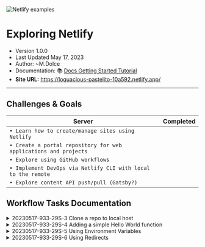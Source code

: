 ![Netlify examples](netlify-badge-examples.png)

# Exploring Netlify
- Version 1.0.0
- Last Updated May 17, 2023
- Author: ~M.Dolce
- Documentation: 📚 [Docs Getting Started Tutorial](https://docs.netlify.com/get-started/?utm_medium=social&utm_source=github&utm_campaign=devex-ph&utm_content=devex-examples)
- **Site URL:** https://loquacious-pastelito-10a592.netlify.app/
---


## Challenges & Goals


| Server                                                             | Completed   |
|--------------------------------------------------------------------|-------------|
| `• Learn how to create/manage sites using Netlify`                 |             |
| `• Create a portal repository for web applications and projects`   |             |
| `• Explore using GitHub workflows`                                 |             |
| `• Implement DevOps via Netlify CLI with local to the remote`      |             |
| `• Explore content API push/pull (Gatsby?)`                        |             |

## Workflow Tasks Documentation

<details>
 <summary>20230517-933-29S-3	Clone a repo to local host</summary>

> Get started with Netlify CLI: https://docs.netlify.com/cli/get-started/

> Deploy via Netlify  [![Deploy To Netlify](https://www.netlify.com/img/deploy/button.svg)](https://app.netlify.com/start/deploy?repository=https://github.com/netlify/netlify-feature-tour&utm_medium=social&utm_source=github&utm_campaign=devex&utm_content=devex-examples)

> Switch to the repo called deployPreview.

> Edit the file: pages/deploy-previews.astro

> Save the change, commit it, and push it to your GitHub repo.

> Open a pull request against the main branch from the deployPreview branch.
 
> Visit app.netlify.com — Netlify will automatically build the Deploy Preview.

> Once the site is done building, visit the generated URL to access your changes!

> Learn about Deploy Previews in the Netlify docs: https://docs.netlify.com/site-deploys/deploy-previews/

</details>

<details>
 <summary>20230517-933-29S-4	Adding a simple Hello World function</summary>

> Create a new hello-world.js file in the netlify/functions folder

> Copy and paste the following code with the minimum structure required for Netlify Functions, then save the file.

```javascript
exports.handler = async () => {
  return {
    statusCode: 200,
    body: 'hello world!',
  };
};

```
**NOTE:**
The previous code generated an error. 

>> {"level":"error","message":"End - Error:"}
{"errorMessage":"lambdaFunc[lambdaHandler] is not a function","errorType":"TypeError","level":"error","stackTrace":[...]


**Actual working Function:**

```javascript
exports.handler = async function (event, context) {
return {
	statusCode: 200,
	body: JSON.stringify({ message: "Hello World" }),
    };
};
```

> Use the Netlify Dev functionality of the Netlify CLI

```npm
netlify dev (Shortcut: ntl dev)
```

> Visit http://localhost:8888/.netlify/functions/hello-world

> PRINTS: {"message":"Hello World"} to the browser

</details>

<details>
 <summary>20230517-933-29S-5	Using Environment Variables</summary>

<i>"...you can create environment variables on Netlify and refer to them in your function with process.env syntax. This allows you to use external APIs that require secret tokens, such as Stripe, Slack, and Airbase, while keeping everything secret. What happens in a serverless function is not visible in the frontend when making requests."
</i>

src: https://docs.netlify.com/environment-variables/overview/

> From: Site settings > Environment variables. Then select Add a variable.

> Add environment variable with a Key name and value. Leave scope settings as default.

> Update the hello-world.js file with this code:

```javascript
exports.handler = async function (event, context) {
  const mySecretKey = process.env.MY_SECRET_KEY;
  return {
    statusCode: 200,
    body: JSON.stringify({ message: `Hello World! ${mySecretKey} is working!` }),
  };
};
```

> Exit Netlify Dev (Control + C). Then:

```NPM
netlify link (shortcut: ntl link)
```

> Then restart Dev environment with:

```NPM
ntl dev
```

> Updated function with Env Key will print the secret value assigned to the variable

</details>

<details>
 <summary>20230517-933-29S-6	Using Redirects</summary>

> Redirects are handled by the /public/_redirects file. Add this:

```javascript
/api/* /.netlify/functions/:splat

```

> This rule adds a new 'path' to the hello-world URL

>> OLD: PATH/.netlify/functions/hello-world

>> NEW: PATH/api/hello-world 

> Testing requires a commit/push to GitHub repo

</details>